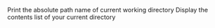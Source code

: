 Print the absolute path name of current working directory
Display the contents list of your current directory
